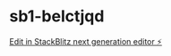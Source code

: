# sb1-belctjqd

[Edit in StackBlitz next generation editor ⚡️](https://stackblitz.com/~/github.com/isacann/sb1-belctjqd)